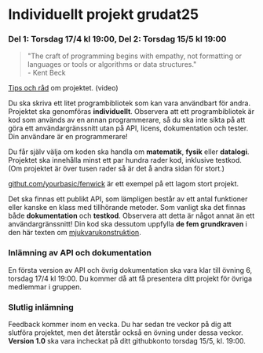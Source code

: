 # Individuellt projekt grudat25
### Del 1: Torsdag 17/4 kl 19:00, Del 2: Torsdag 15/5 kl 19:00

> "The craft of programming begins with empathy, not formatting or languages or tools or algorithms or data structures."<br> - Kent Beck

[Tips och råd](https://www.youtube.com/watch?v=dzo3TO_v0uk) om projektet. (video)

Du ska skriva ett litet programbibliotek som kan vara användbart för andra.
Projektet ska genomföras **individuellt**.
Observera att ett programbibliotek är kod som används av en annan programmerare, så du ska inte sikta på att göra ett användargränssnitt utan på API, licens, dokumentation och tester. Din användare är en programmerare!

Du får själv välja om koden ska handla om **matematik**, **fysik** eller **datalogi**.
Projektet ska innehålla minst ett par hundra rader kod, inklusive testkod.
(Om projektet är över tusen rader så är det å andra sidan för stort.)

[githut.com/yourbasic/fenwick](https://github.com/yourbasic/fenwick) är ett
exempel på ett lagom stort projekt.

Det ska finnas ett publikt API, som lämpligen består av ett antal funktioner
eller kanske en klass med tillhörande metoder. Som vanligt ska det finnas
både **dokumentation** och **testkod**. Observera att detta är något annat än ett användargränssnitt!
Din kod ska dessutom uppfylla **de fem grundkraven** i den här
texten om [mjukvarukonstruktion](http://yourbasic.org/algorithms/your-basic-api/).

### Inlämning av API och dokumentation

En första version av API och övrig dokumentation ska vara klar till övning 6,
torsdag 17/4 kl&nbsp;19:00. Du kommer då att få presentera ditt projekt för övriga medlemmar i gruppen.

### Slutlig inlämning

Feedback kommer inom en vecka. Du har sedan tre veckor på dig att slutföra projektet, men det återstår också en övning under dessa veckor.
**Version 1.0** ska vara incheckat på ditt githubkonto torsdag 15/5, kl.&nbsp;19:00.

